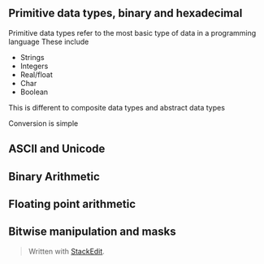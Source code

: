 

## Primitive data types, binary and hexadecimal
Primitive data types refer to the most basic type of data in a programming language
These include

- Strings
- Integers
- Real/float
- Char
- Boolean

This is different to composite data types and abstract data types

Conversion is simple


## ASCII and Unicode



## Binary Arithmetic



## Floating point arithmetic




## Bitwise manipulation and masks





> Written with [StackEdit](https://stackedit.io/).
<!--stackedit_data:
eyJoaXN0b3J5IjpbMTg4MjE2MDU0LDEyNjYyOTY5NzNdfQ==
-->
